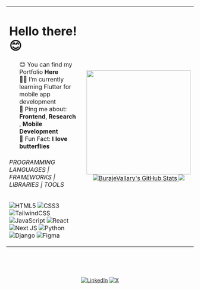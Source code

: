 <table>
  <tr>
    <td>
      <h1>Hello there!😊</h2>
</h1>
<ul style="list-style: none;">
  <li>😊 You can find my Portfolio <b>Here</b></li>
  <li>👨‍💻 I’m currently learning Flutter for mobile app development  <b> </b></li>
  <li>💬 Ping me about: <b>Frontend</b>, <b>Research </b></li>, <b> Mobile Development </b></li>
  <li>🦋 Fun Fact: <b>I love butterflies </b></li>
</ul>
  
 ###### PROGRAMMING LANGUAGES | FRAMEWORKS | LIBRARIES | TOOLS </br>
![HTML5](https://img.shields.io/badge/-HTML5-000000?style=for-the-badge&logo=HTML5)
![CSS3](https://img.shields.io/badge/-CSS3-000000?style=for-the-badge&logo=CSS3)
![TailwindCSS](https://img.shields.io/badge/tailwindcss-000000?style=for-the-badge&logo=tailwind-css&logoColor=white)
![JavaScript](https://img.shields.io/badge/-JavaScript-000000?style=for-the-badge&logo=javascript)
![React](https://img.shields.io/badge/-React-000000?style=for-the-badge&logo=react)
![Next JS](https://img.shields.io/badge/Next-black?style=for-the-badge&logo=next.js&logoColor=white)
![Python](https://img.shields.io/badge/-Python-000000?style=for-the-badge&logo=python)
![Django](https://img.shields.io/badge/-Django-000000?style=for-the-badge&logo=django)
![Figma](http://img.shields.io/badge/-Figma-000000?style=for-the-badge&logo=figma)


</p>
      </td>   
     <td>
<div align=center>
  <a href="#" title="Trungquandev">
    <img width="280" src="[https://github-readme-stats.vercel.app/api/top-langs/?username=Vallary-Buraje](https://github-readme-stats.vercel.app/api?username=BurajeVallary)&hide=c%23,powershell,Mathematica,Ruby,Objective-C,Objective-C%2b%2b,Cuda&title_color=ffffff&text_color=ffffff&icon_color=61dafb&bg_color=000000&langs_count=8&layout=compact&border_color=61dafb&hide_border=true" />
    <br/>
  </a>
  <a href="#" title="Trungquandev">
    <img src="https://github-readme-stats.vercel.app/api?username=BurajeVallary&show_icons=true&count_private=true&hide_border=true" alt="BurajeVallary's GitHub Stats" />
 <img src="https://github-readme-streak-stats.herokuapp.com/?user=BurajeVallary"/>
  </a>
</div>
     </td>
   </tr>
</table>
<br/><br/><br/>

<div align="center">


<a href="https://www.linkedin.com/in/vallary-buraje/" target="_blank"><img src="https://img.shields.io/badge/LinkedIn-%230077B5.svg?&style=flat-square&logo=linkedin&logoColor=white" alt="LinkedIn"></a>
<a href="https://x.com/Vallary_Buraje" target="_blank">
  <img src="https://img.shields.io/badge/X-000000?style=flat-square&logo=x&logoColor=white" alt="X">
</a>

</a>

</div>
